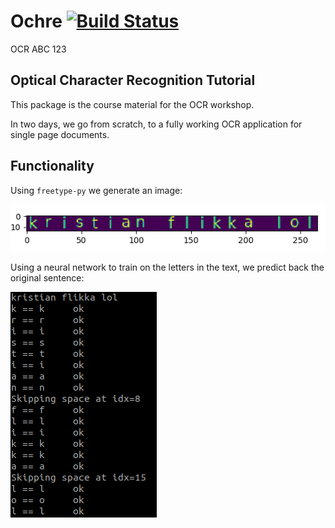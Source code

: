 # Ochre [![Build Status](https://travis-ci.org/pgdr/ochre.svg?branch=master)](https://travis-ci.org/pgdr/ochre)

OCR ABC 123

## Optical Character Recognition Tutorial

This package is the course material for the OCR workshop.

In two days, we go from scratch, to a fully working OCR application for single
page documents.


## Functionality

Using `freetype-py` we generate an image:

![freetype-py generated image](https://raw.githubusercontent.com/pgdr/ochre/master/assets/input-img.png)

Using a neural network to train on the letters in the text, we predict back the
original sentence:

![neural network output](https://raw.githubusercontent.com/pgdr/ochre/master/assets/console-output.png)
